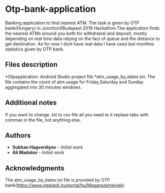 # Otp-bank-application
Banking application to find nearest ATM. The task is given by OTP bank(Hungary) in  JunctionXBudapest 2019 Hackathon.The application finds the nearest ATMs around you both for withdrawal and deposit, mostly
depending on real time data relying on the fact of queue and the distance to get destination. As for now I dont have real data I have used last monthes statistics given by OTP bank.

## Files description

*Otpapplication: Android Studio project file
*atm_usage_by_dates.txt: The file contains the count of atm usage for Friday,Saturday and Sunday aggregated into 30 minutes windows.

## Additional notes 

If you want to change .txt  to csv file all you need to it replase tabs with commas in the file, not anything else.

## Authors

* **Subhan Hagverdiyev** - *Initial work*
* **Ali Madatov** - *Initial work*

## Acknowledgments
The atm_usage_by_dates.txt file is provided by OTP bank(https://www.otpbank.hu/portal/hu/Maganszemelyek)


